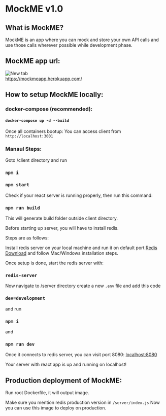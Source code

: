 # MockME v1.0

## What is MockME?

MockME is an app where you can mock and store your own API calls and use those calls
wherever possible while development phase.

## MockME app url:
![New tab](https://mockmeapp.herokuapp.com/)  
https://mockmeapp.herokuapp.com/

## How to setup MockME locally:

### docker-compose (recommended):

#### `docker-compose up -d --build`

Once all containers bootup: You can access client from `http://localhost:3001`

### Manaul Steps:

Goto /client directory and run

### `npm i`

### `npm start`

Check if your react server is running properly, then run this command:

### `npm run build`

This will generate build folder outside client directory.

Before starting up server, you will have to install redis.

Steps are as follows:

Install redis server on your local machine and run it on default port
[Redis Download](https://redis.io/download) and follow Mac/Windows installation
steps.

Once setup is done, start the redis server with:

### `redis-server`

Now navigate to /server directory create a new `.env` file and add this code

### `dev=development`

and run

### `npm i`

and

### `npm run dev`

Once it connects to redis server, you can visit port 8080:
[localhost:8080](http://localhost:8080)

Your server with react app is up and running on localhost!

## Production deployment of MockME:

Run root Dockerfile, it will output image.

Make sure you mention redis production version in `/server/index.js` Now you can
use this image to deploy on production.
